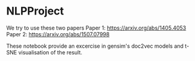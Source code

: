 # NLPProject
We try to use these two papers
Paper 1: https://arxiv.org/abs/1405.4053 Paper 2: https://arxiv.org/abs/1507.07998

These notebook provide an excercise in gensim's doc2vec models and t-SNE visualisation of the result.
